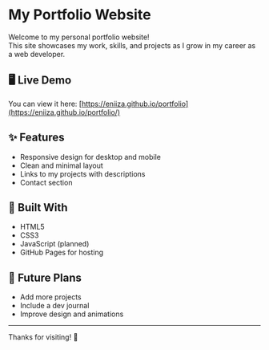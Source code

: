 # My Portfolio Website

Welcome to my personal portfolio website!  
This site showcases my work, skills, and projects as I grow in my career as a web developer.

## 🖥 Live Demo
You can view it here: [https://eniiza.github.io/portfolio](https://eniiza.github.io/portfolio/)

## ✨ Features
- Responsive design for desktop and mobile
- Clean and minimal layout
- Links to my projects with descriptions
- Contact section

## 🔧 Built With
- HTML5
- CSS3
- JavaScript (planned)
- GitHub Pages for hosting

## 📌 Future Plans
- Add more projects
- Include a dev journal
- Improve design and animations

---

Thanks for visiting! 🚀
